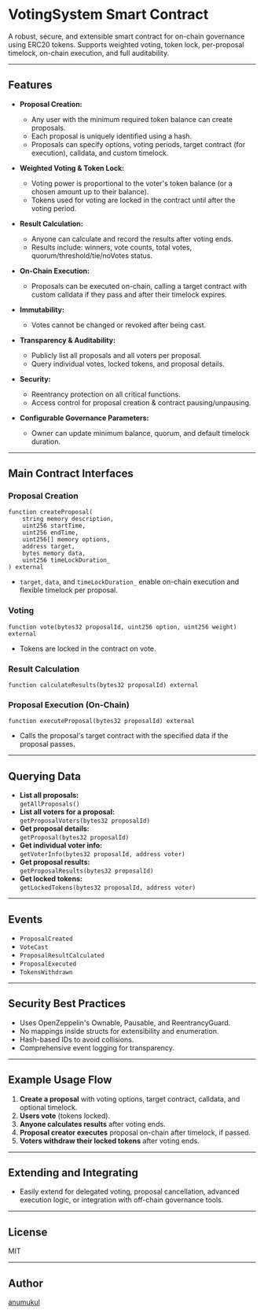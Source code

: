 # VotingSystem Smart Contract

A robust, secure, and extensible smart contract for on-chain governance using ERC20 tokens. Supports weighted voting, token lock, per-proposal timelock, on-chain execution, and full auditability.

---

## Features

- **Proposal Creation:**  
  - Any user with the minimum required token balance can create proposals.
  - Each proposal is uniquely identified using a hash.
  - Proposals can specify options, voting periods, target contract (for execution), calldata, and custom timelock.

- **Weighted Voting & Token Lock:**  
  - Voting power is proportional to the voter's token balance (or a chosen amount up to their balance).
  - Tokens used for voting are locked in the contract until after the voting period.

- **Result Calculation:**  
  - Anyone can calculate and record the results after voting ends.
  - Results include: winners, vote counts, total votes, quorum/threshold/tie/noVotes status.

- **On-Chain Execution:**  
  - Proposals can be executed on-chain, calling a target contract with custom calldata if they pass and after their timelock expires.

- **Immutability:**  
  - Votes cannot be changed or revoked after being cast.

- **Transparency & Auditability:**  
  - Publicly list all proposals and all voters per proposal.
  - Query individual votes, locked tokens, and proposal details.

- **Security:**  
  - Reentrancy protection on all critical functions.
  - Access control for proposal creation & contract pausing/unpausing.

- **Configurable Governance Parameters:**  
  - Owner can update minimum balance, quorum, and default timelock duration.

---

## Main Contract Interfaces

### Proposal Creation

```solidity
function createProposal(
    string memory description,
    uint256 startTime,
    uint256 endTime,
    uint256[] memory options,
    address target,
    bytes memory data,
    uint256 timeLockDuration_
) external
```

- `target`, `data`, and `timeLockDuration_` enable on-chain execution and flexible timelock per proposal.

### Voting

```solidity
function vote(bytes32 proposalId, uint256 option, uint256 weight) external
```
- Tokens are locked in the contract on vote.

### Result Calculation

```solidity
function calculateResults(bytes32 proposalId) external
```

### Proposal Execution (On-Chain)

```solidity
function executeProposal(bytes32 proposalId) external
```
- Calls the proposal's target contract with the specified data if the proposal passes.

---

## Querying Data

- **List all proposals:**  
  `getAllProposals()`
- **List all voters for a proposal:**  
  `getProposalVoters(bytes32 proposalId)`
- **Get proposal details:**  
  `getProposal(bytes32 proposalId)`
- **Get individual voter info:**  
  `getVoterInfo(bytes32 proposalId, address voter)`
- **Get proposal results:**  
  `getProposalResults(bytes32 proposalId)`
- **Get locked tokens:**  
  `getLockedTokens(bytes32 proposalId, address voter)`

---

## Events

- `ProposalCreated`
- `VoteCast`
- `ProposalResultCalculated`
- `ProposalExecuted`
- `TokensWithdrawn`

---

## Security Best Practices

- Uses OpenZeppelin's Ownable, Pausable, and ReentrancyGuard.
- No mappings inside structs for extensibility and enumeration.
- Hash-based IDs to avoid collisions.
- Comprehensive event logging for transparency.

---

## Example Usage Flow

1. **Create a proposal** with voting options, target contract, calldata, and optional timelock.
2. **Users vote** (tokens locked).
3. **Anyone calculates results** after voting ends.
4. **Proposal creator executes** proposal on-chain after timelock, if passed.
5. **Voters withdraw their locked tokens** after voting ends.

---

## Extending and Integrating

- Easily extend for delegated voting, proposal cancellation, advanced execution logic, or integration with off-chain governance tools.

---

## License

MIT

---

## Author

[anumukul](https://github.com/anumukul)
